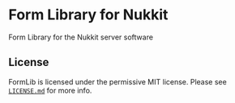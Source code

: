 # Form Library for Nukkit
Form Library for the Nukkit server software

## License
FormLib is licensed under the permissive MIT license. Please see [`LICENSE.md`](https://github.com/ApocalypsjeNL/FormLib/blob/master/LICENSE.md) for more info.